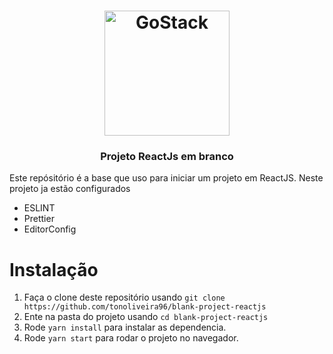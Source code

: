 <h1 align="center">
    <img alt="GoStack" src="https://upload.wikimedia.org/wikipedia/commons/thumb/a/a7/React-icon.svg/1200px-React-icon.svg.png" width="200px" />
</h1>
<h3 align="center">
  Projeto ReactJs em branco
</h3>


Este repósitório é a base que uso para iniciar um projeto em ReactJS. Neste projeto ja estão configurados 
- ESLINT
- Prettier
- EditorConfig

# Instalação

1. Faça o clone deste repositório usando `git clone https://github.com/tonoliveira96/blank-project-reactjs`
2. Ente na pasta do projeto usando `cd blank-project-reactjs`
3. Rode `yarn install` para instalar as dependencia.
4. Rode `yarn start` para rodar o projeto no navegador.
